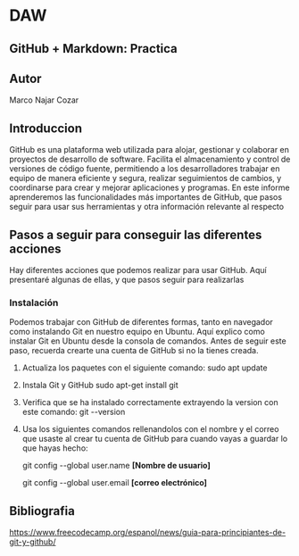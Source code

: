# DAW

## GitHub + Markdown: Practica

## Autor
Marco Najar Cozar

## Introduccion
GitHub es una plataforma web utilizada para alojar, gestionar y colaborar en proyectos de desarrollo de software. 
Facilita el almacenamiento y control de versiones de código fuente, permitiendo a los desarrolladores trabajar en 
equipo de manera eficiente y segura, realizar seguimientos de cambios, y coordinarse para crear y mejorar aplicaciones 
y programas.
En este informe aprenderemos las funcionalidades más importantes de GitHub, que pasos seguir para usar sus herramientas
y otra información relevante al respecto

## Pasos a seguir para conseguir las diferentes acciones
Hay diferentes acciones que podemos realizar para usar GitHub. Aquí presentaré algunas de ellas, y que pasos seguir para 
realizarlas

### Instalación
Podemos trabajar con GitHub de diferentes formas, tanto en navegador como instalando Git en nuestro equipo en Ubuntu.
Aquí explico como instalar Git en Ubuntu desde la consola de comandos. Antes de seguir este paso, recuerda crearte una
cuenta de GitHub si no la tienes creada.

1. Actualiza los paquetes con el siguiente comando:
   sudo apt update

2. Instala Git y GitHub
   sudo apt-get install git

3. Verifica que se ha instalado correctamente extrayendo la version con este comando:
   git --version

4. Usa los siguientes comandos rellenandolos con el nombre y el correo que usaste al crear tu cuenta de GitHub para
   cuando vayas a guardar lo que hayas hecho:

   git config --global user.name **[Nombre de usuario]**  
   
   git config --global user.email **[correo electrónico]**

## Bibliografia
https://www.freecodecamp.org/espanol/news/guia-para-principiantes-de-git-y-github/
